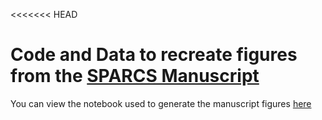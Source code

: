 <<<<<<< HEAD
# Code and Data to recreate figures from the [SPARCS Manuscript](https://doi.org/10.1101/2023.06.01.542416)

You can view the notebook used to generate the manuscript figures [here](https://mannlabs.github.io/SPARCS_pub_figures/html/pages/notebooks/Plot_Figures_saved_data.html)
